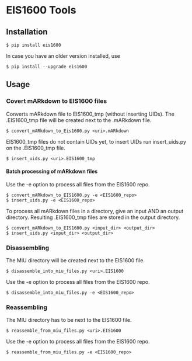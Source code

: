 # EIS1600 Tools

## Installation
```shell
$ pip install eis1600
```

In case you have an older version installed, use

```shell
$ pip install --upgrade eis1600
```

## Usage

### Covert mARkdown to EIS1600 files

Converts mARkdown file to EIS1600_tmp (without inserting UIDs).
The .EIS1600_tmp file will be created next to the .mARkdown file.
```shell
$ convert_mARkdown_to_Eis1600.py <uri>.mARkdown
```

EIS1600_tmp files do not contain UIDs yet, to insert UIDs run insert_uids.py on the .EIS1600_tmp file.
```shell
$ insert_uids.py <uri>.EIS1600_tmp
```

#### Batch processing of mARkdown files

Use the -e option to process all files from the EIS1600 repo.
```shell
$ convert_mARkdown_to_EIS1600.py -e <EIS1600_repo>
$ insert_uids.py -e <EIS1600_repo>
```

To process all mARkdown files in a directory, give an input AND an output directory.
Resulting .EIS1600_tmp files are stored in the output directory.
```shell
$ convert_mARkdown_to_EIS1600.py <input_dir> <output_dir>
$ insert_uids.py <input_dir> <output_dir>
```

### Disassembling

The MIU directory will be created next to the EIS1600 file.
```shell
$ disassemble_into_miu_files.py <uri>.EIS1600
```

Use the -e option to process all files from the EIS1600 repo.
```shell
$ disassemble_into_miu_files.py -e <EIS1600_repo>
```

### Reassembling

The MIU directory has to be next to the EIS1600 file.
```shell
$ reassemble_from_miu_files.py <uri>.EIS1600
```

Use the -e option to process all files from the EIS1600 repo.
```shell
$ reassemble_from_miu_files.py -e <EIS1600_repo>
```
